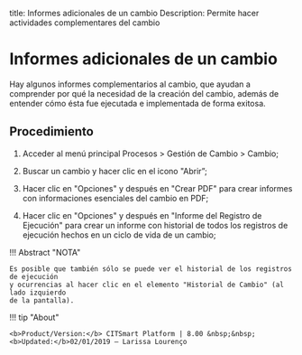 title: Informes adicionales de un cambio
Description: Permite hacer actividades complementares del cambio
# Informes adicionales de un cambio

Hay algunos informes complementarios al cambio, que ayudan a comprender por qué la necesidad de la creación del cambio, además de entender cómo ésta fue ejecutada e implementada de forma exitosa.

Procedimiento
------------

1.  Acceder al menú principal Procesos \>
    Gestión de Cambio \> Cambio;

2.  Buscar un cambio y hacer clic en el icono "Abrir”;

3.  Hacer clic en "Opciones" y después en "Crear PDF" para crear informes con informaciones
    esenciales del cambio en PDF;

4.  Hacer clic en "Opciones" y después en "Informe del Registro de Ejecución" para crear
    un informe con historial de todos los registros de ejecución hechos en un ciclo de vida
    de un cambio;

!!! Abstract "NOTA"

    Es posible que también sólo se puede ver el historial de los registros de ejecución
    y ocurrencias al hacer clic en el elemento "Historial de Cambio" (al lado izquierdo
    de la pantalla).

!!! tip "About"

    <b>Product/Version:</b> CITSmart Platform | 8.00 &nbsp;&nbsp;
    <b>Updated:</b>02/01/2019 – Larissa Lourenço
